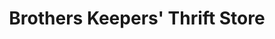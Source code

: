 ---
title: "Brothers Keepers' Thrift Store"
url: /barco/brothers-keepers-thrift-store/
shop: charity
---